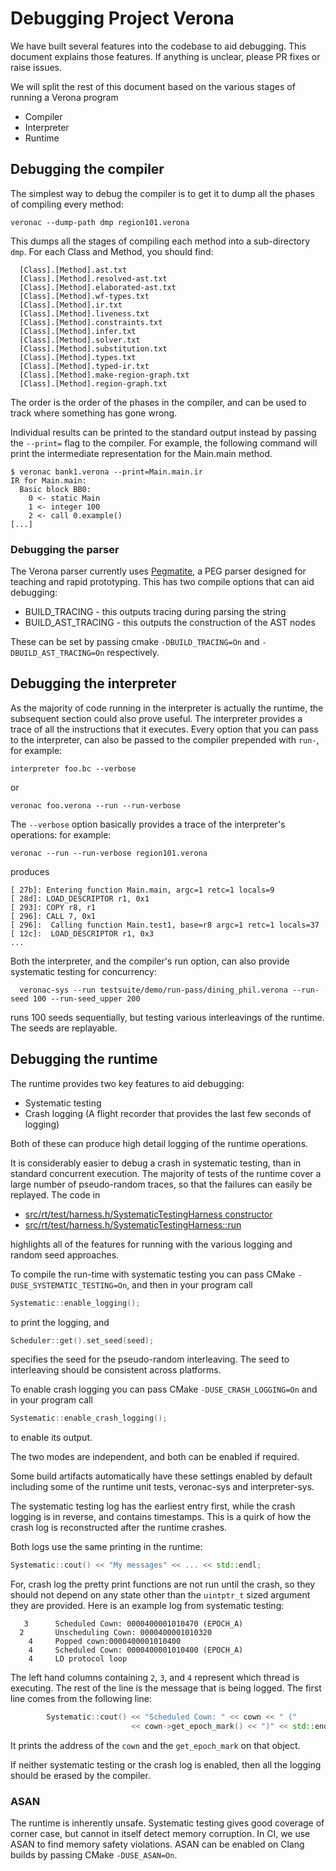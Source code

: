 # Debugging Project Verona

We have built several features into the codebase to aid debugging.
This document explains those features.
If anything is unclear, please PR fixes or raise issues.

We will split the rest of this document based on the various stages of running a Verona program

* Compiler
* Interpreter
* Runtime

## Debugging the compiler

The simplest way to debug the compiler is to get it to dump all the phases of compiling every method:
```
veronac --dump-path dmp region101.verona
```
This dumps all the stages of compiling each method into a sub-directory `dmp`.
For each Class and Method, you should find:
```
  [Class].[Method].ast.txt
  [Class].[Method].resolved-ast.txt
  [Class].[Method].elaborated-ast.txt
  [Class].[Method].wf-types.txt
  [Class].[Method].ir.txt
  [Class].[Method].liveness.txt
  [Class].[Method].constraints.txt
  [Class].[Method].infer.txt
  [Class].[Method].solver.txt
  [Class].[Method].substitution.txt
  [Class].[Method].types.txt
  [Class].[Method].typed-ir.txt
  [Class].[Method].make-region-graph.txt
  [Class].[Method].region-graph.txt
```
The order is the order of the phases in the compiler, and can be used to track where something has gone wrong.

Individual results can be printed to the standard output instead by passing the `--print=` flag to the compiler.
For example, the following command will print the intermediate representation for the Main.main method.

```
$ veronac bank1.verona --print=Main.main.ir
IR for Main.main:
  Basic block BB0:
    0 <- static Main
    1 <- integer 100
    2 <- call 0.example()
[...]
```

### Debugging the parser

The Verona parser currently uses [Pegmatite](https://github.com/CompilerTeaching/Pegmatite), a PEG parser designed for teaching and rapid prototyping.
This has two compile options that can aid debugging:

* BUILD_TRACING  - this outputs tracing during parsing the string
* BUILD_AST_TRACING  - this outputs the construction of the AST nodes

These can be set by passing cmake `-DBUILD_TRACING=On` and `-DBUILD_AST_TRACING=On` respectively.

## Debugging the interpreter

As the majority of code running in the interpreter is actually the runtime, the subsequent section could also prove useful.
The interpreter provides a trace of all the instructions that it executes.
Every option that you can pass to the interpreter, can also be passed to the compiler prepended with `run-`, for example:
```
interpreter foo.bc --verbose
```
or 
```
veronac foo.verona --run --run-verbose
```
The `--verbose` option basically provides a trace of the interpreter's operations:
for example:
```
veronac --run --run-verbose region101.verona
```
produces
```
[ 27b]: Entering function Main.main, argc=1 retc=1 locals=9
[ 28d]: LOAD_DESCRIPTOR r1, 0x1
[ 293]: COPY r8, r1
[ 296]: CALL 7, 0x1
[ 296]:  Calling function Main.test1, base=r8 argc=1 retc=1 locals=37
[ 12c]:  LOAD_DESCRIPTOR r1, 0x3
...
```

Both the interpreter, and the compiler's run option, can also provide systematic testing for concurrency:
```
  veronac-sys --run testsuite/demo/run-pass/dining_phil.verona --run-seed 100 --run-seed_upper 200
```
runs 100 seeds sequentially, but testing various interleavings of the runtime. The seeds are replayable.

## Debugging the runtime

The runtime provides two key features to aid debugging:

* Systematic testing
* Crash logging (A flight recorder that provides the last few seconds of logging)

Both of these can produce high detail logging of the runtime operations.

It is considerably easier to debug a crash in systematic testing, than in standard concurrent execution.
The majority of tests of the runtime cover a large number of pseudo-random traces, so that the failures can easily be replayed.  The code in

* [src/rt/test/harness.h/SystematicTestingHarness constructor](https://github.com/microsoft/verona/blob/82a00c9d7e0e4f12b08e2b829a599a9ef94c1402/src/rt/test/harness.h#L38-L70)
* [src/rt/test/harness.h/SystematicTestingHarness::run](https://github.com/microsoft/verona/blob/82a00c9d7e0e4f12b08e2b829a599a9ef94c1402/src/rt/test/harness.h#L73-L114)

highlights all of the features for running with the various logging and random seed approaches.

To compile the run-time with systematic testing you can pass CMake `-DUSE_SYSTEMATIC_TESTING=On`, 
and then in your program call
```C++
Systematic::enable_logging();
```
to print the logging, and
```C++
Scheduler::get().set_seed(seed);
```
specifies the seed for the pseudo-random interleaving.
The seed to interleaving should be consistent across platforms.

To enable crash logging you can pass CMake `-DUSE_CRASH_LOGGING=On`
and in your program call
```C++
Systematic::enable_crash_logging();
```
to enable its output.

The two modes are independent, and both can be enabled if required.

Some build artifacts automatically have these settings enabled by default including some of the runtime unit tests, veronac-sys and interpreter-sys.

The systematic testing log has the earliest entry first, while the crash logging is in reverse, and contains timestamps.
This is a quirk of how the crash log is reconstructed after the runtime crashes.

Both logs use the same printing in the runtime:
```C++
Systematic::cout() << "My messages" << ... << std::endl;
```
For, crash log the pretty print functions are not run until the crash, so they
should not depend on any state other than the `uintptr_t` sized argument they
are provided.  Here is an example log from systematic testing:
```
   3      Scheduled Cown: 0000400001010470 (EPOCH_A)
  2       Unscheduling Cown: 0000400001010320
    4     Popped cown:0000400001010400
    4     Scheduled Cown: 0000400001010400 (EPOCH_A)
    4     LD protocol loop
```
The left hand columns containing `2`, `3`, and `4` represent which thread is executing.
The rest of the line is the message that is being logged.
The first line comes from the following line:
```C++
        Systematic::cout() << "Scheduled Cown: " << cown << " ("
                           << cown->get_epoch_mark() << ")" << std::endl;
```
It prints the address of the `cown` and the `get_epoch_mark` on that object.

If neither systematic testing or the crash log is enabled, then all the logging
should be erased by the compiler.

### ASAN

The runtime is inherently unsafe.  Systematic testing gives good coverage of corner case, but cannot in itself detect memory corruption.
In CI, we use ASAN to find memory safety violations. 
ASAN can be enabled on Clang builds by passing CMake `-DUSE_ASAN=On`.
